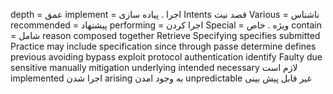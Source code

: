depth = عمق
implement = اجرا . پیاده سازی
Intents قصد نیت
Various = ناشناس
recommended = پیشنهاد
performing = اجرا کردن
Special = ویژه . خاص
contain = شامل 
reason
composed
together
Retrieve
Specifying
specifies
submitted
Practice
may 
include
specification
since
through 
passe
determine
defines
previous
avoiding
bypass
exploit
protocol
authentication
identify
Faulty
due
sensitive
manually
mitigation
underlying
intended
necessary لازم است
implemented اجرا شدن 
arising به وجود امدن 
unpredictable  غیر قابل پیش بینی
